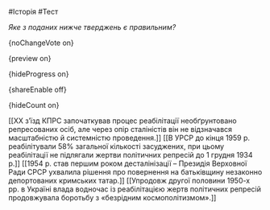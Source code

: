 #Історія #Тест

*Яке з поданих нижче тверджень є правильним?*

{noChangeVote on}

{preview on}

{hideProgress on}

{shareEnable off}

{hideCount on}

[[ХХ з’їзд КПРС започаткував процес реабілітації необґрунтовано репресованих осіб, але через опір сталіністів він не відзначався масштабністю й системністю проведення.]]
[[В УРСР до кінця 1959 р. реабілітували 58% загальної кількості засуджених, при цьому реабілітації не підлягали жертви політичних репресій до 1 грудня 1934 р.]]
[[1954 р. став першим роком десталінізації – Президія Верховної Ради СРСР ухвалила рішення про повернення на батьківщину незаконно депортованих кримських татар.]]
[[Упродовж другої половини 1950-х рр. в Україні влада водночас із реабілітацією жертв політичних репресій продовжувала боротьбу з «безрідним космополітизмом».]]
